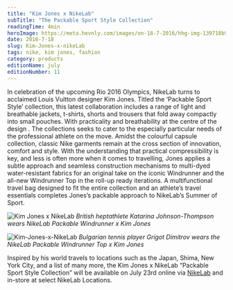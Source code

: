 ```yaml
---
title: "Kim Jones x NikeLab"
subTitle: "The Packable Sport Style Collection"
readingTime: 4min
heroImage: https://meta.hevnly.com/images/on-18-7-2016/hhg-img-139718b9-bf9c-490c-b0b3-1785a97d32f2.png
date: 2016-7-18
slug: Kim-Jones-x-nikeLab
tags: nike, kim jones, fashion
category: products
editionName: july
editionNumber: 11
---
```


In celebration of the upcoming Rio 2016 Olympics, NikeLab turns to acclaimed Louis Vuitton designer Kim Jones. Titled the ‘Packable Sport Style’ collection, this latest collaboration includes a range of light and breathable jackets, t-shirts, shorts and trousers that fold away compactly into small pouches. With practicality and breathability at the centre of the design . The collections seeks to cater to the especially particular needs of the professional athlete on the move. Amidst the colourful capsule collection, classic Nike garments remain at the cross section of innovation, comfort and style. With the understanding that practical compressibility is key, and less is often more when it comes to travelling, Jones applies a subtle approach and seamless construction mechanisms to multi-dyed water-resistant fabrics for an original take on the iconic Windrunner and the all-new Windrunner Top in the roll-up ready iterations. A multifunctional travel bag designed to fit the entire collection and an athlete’s travel essentials completes Jones’s packable approach to NikeLab’s Summer of Sport.

![Kim Jones x NikeLab](https://meta.hevnly.com/images/on-18-7-2016/hhg-img-895aa594-251d-44ba-a374-eff1c708000b.png)
*British heptathlete Katarina Johnson-Thompson wears NikeLab Packable Windrunner x Kim Jones*

![Kim-Jones-x-NikeLab](https://meta.hevnly.com/images/on-18-7-2016/hhg-img-03c62642-575d-479c-b342-3d87974b9fd8.png)
*Bulgarian tennis player Grigot Dimitrov wears the NikeLab Packable Windrunner Top x Kim Jones*

Inspired by his world travels to locations such as the Japan, Shima, New York City, and a list of many more, the Kim Jones x NikeLab “Packable Sport Style Collection” will be available on July 23rd online via [NikeLab](http://www.nike.com/gb/en_gb/c/nikelab/kim-jones) and in-store at select NikeLab Locations.
